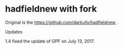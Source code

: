 # hadfieldnew with fork

Original is the https://github.com/darkufo/hadfieldnew .

Updates

1.4 fixed the update of GPF on July 13, 2017.
